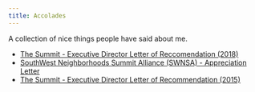 ```yaml
---
title: Accolades
---
```


A collection of nice things people have said about me.
* [The Summit - Executive Director Letter of Reccomendation (2018)](https://drive.google.com/open?id=1DAv7gcTsXi0uuim0u8chgXLWGcCuJdYv&noprocess)
* [SouthWest Neighborhoods Summit Alliance (SWNSA) - Appreciation Letter](https://drive.google.com/open?id=1ZevuGzO1lsSES2-rmoyPvBj_SnOgzBxE&noprocess)
* [The Summit - Executive Director Letter of Recommendation (2015)](https://drive.google.com/open?id=1AHTJCH0V3AJK3A7mPgcdXhLUGs4bJaiu&noprocess)